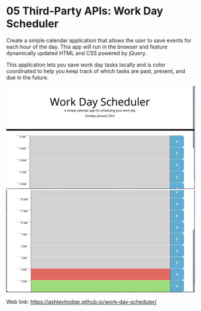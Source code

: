 # 05 Third-Party APIs: Work Day Scheduler

Create a simple calendar application that allows the user to save events for each hour of the day. This app will run in the browser and feature dynamically updated HTML and CSS powered by jQuery.

This application lets you save work day tasks locally and is color coordinated to help you keep track of which tasks are past, present, and due in the future.


<img src = "./assets/images/F2192361-291E-4E49-9C9F-0895C1A4C2FF.jpeg">
<img src = "./assets/images/89A69533-A48C-489E-B86A-FE21D4ADB732.jpeg">

Web link:
https://ashleyhodge.github.io/work-day-scheduler/
